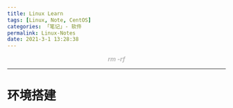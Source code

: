 ```yaml
---
title: Linux Learn
tags: [Linux, Note, CentOS]
categories: 「笔记」- 软件
permalink: Linux-Notes
date: 2021-3-1 13:28:38
---
```

<center> <font color="#bababa">

***rm -rf***

</font> </center>
<!--more-->

---

# 环境搭建



